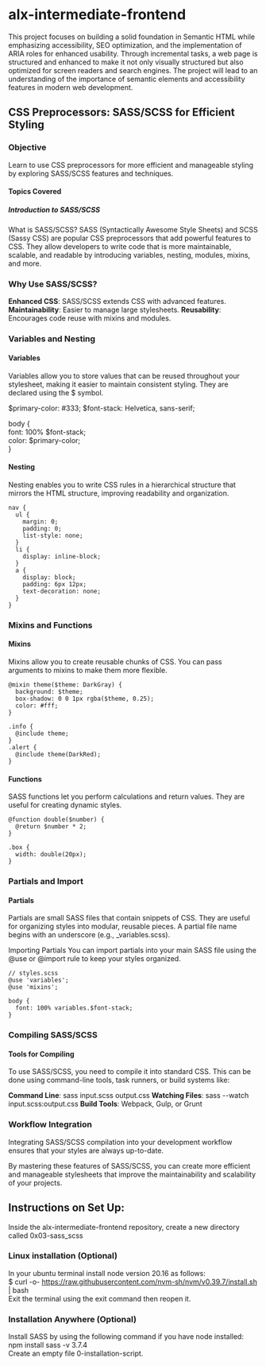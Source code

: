 # alx-intermediate-frontend
This project focuses on building a solid foundation in Semantic HTML while emphasizing accessibility, SEO optimization, and the implementation of ARIA roles for enhanced usability. Through incremental tasks, a web page is structured and enhanced to make it not only visually structured but also optimized for screen readers and search engines. The project will lead to an understanding of the importance of semantic elements and accessibility features in modern web development.

## CSS Preprocessors: SASS/SCSS for Efficient Styling
### Objective
Learn to use CSS preprocessors for more efficient and manageable styling by exploring SASS/SCSS features and techniques.

#### Topics Covered
##### Introduction to SASS/SCSS
What is SASS/SCSS? SASS (Syntactically Awesome Style Sheets) and SCSS (Sassy CSS) are popular CSS preprocessors that add powerful features to CSS. They allow developers to write code that is more maintainable, scalable, and readable by introducing variables, nesting, modules, mixins, and more.

### Why Use SASS/SCSS?

**Enhanced CSS**: SASS/SCSS extends CSS with advanced features.
**Maintainability**: Easier to manage large stylesheets.
**Reusability**: Encourages code reuse with mixins and modules.  

### Variables and Nesting
#### Variables

Variables allow you to store values that can be reused throughout your stylesheet, making it easier to maintain consistent styling. They are declared using the $ symbol.

$primary-color: #333;
$font-stack: Helvetica, sans-serif;

body {  
  font: 100% $font-stack;  
  color: $primary-color;  
}  

#### Nesting

Nesting enables you to write CSS rules in a hierarchical structure that mirrors the HTML structure, improving readability and organization.

```
nav {  
  ul {  
    margin: 0;  
    padding: 0;  
    list-style: none;  
  }  
  li {  
    display: inline-block;  
  }  
  a {  
    display: block;  
    padding: 6px 12px;  
    text-decoration: none;  
  }  
}  
```

### Mixins and Functions
#### Mixins

Mixins allow you to create reusable chunks of CSS. You can pass arguments to mixins to make them more flexible.

```
@mixin theme($theme: DarkGray) {  
  background: $theme;  
  box-shadow: 0 0 1px rgba($theme, 0.25);  
  color: #fff;  
}  

.info {  
  @include theme;  
}  
.alert {  
  @include theme(DarkRed);  
}  
```

#### Functions

SASS functions let you perform calculations and return values. They are useful for creating dynamic styles.
```
@function double($number) {  
  @return $number * 2;  
}  

.box {  
  width: double(20px);  
}  
```
### Partials and Import
#### Partials

Partials are small SASS files that contain snippets of CSS. They are useful for organizing styles into modular, reusable pieces. A partial file name begins with an underscore (e.g., _variables.scss).

Importing Partials You can import partials into your main SASS file using the @use or @import rule to keep your styles organized.
```
// styles.scss  
@use 'variables';  
@use 'mixins';  

body {  
  font: 100% variables.$font-stack;  
}  
```
### Compiling SASS/SCSS
#### Tools for Compiling

To use SASS/SCSS, you need to compile it into standard CSS. This can be done using command-line tools, task runners, or build systems like:

**Command Line**: sass input.scss output.css
**Watching Files**: sass --watch input.scss:output.css
**Build Tools**: Webpack, Gulp, or Grunt

### Workflow Integration

Integrating SASS/SCSS compilation into your development workflow ensures that your styles are always up-to-date.

By mastering these features of SASS/SCSS, you can create more efficient and manageable stylesheets that improve the maintainability and scalability of your projects.

## Instructions on Set Up:

Inside the alx-intermediate-frontend repository, create a new directory called 0x03-sass_scss

### Linux installation (Optional)
In your ubuntu terminal install node version 20.16 as follows:  
$ curl -o- https://raw.githubusercontent.com/nvm-sh/nvm/v0.39.7/install.sh | bash  
Exit the terminal using the exit command then reopen it.  

### Installation Anywhere (Optional)
Install SASS by using the following command if you have node installed:  
npm install sass -v 3.7.4  
Create an empty file 0-installation-script.  
